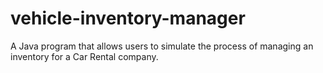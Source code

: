 # vehicle-inventory-manager
A Java program that allows users to simulate the process of managing an inventory for a Car Rental company.

